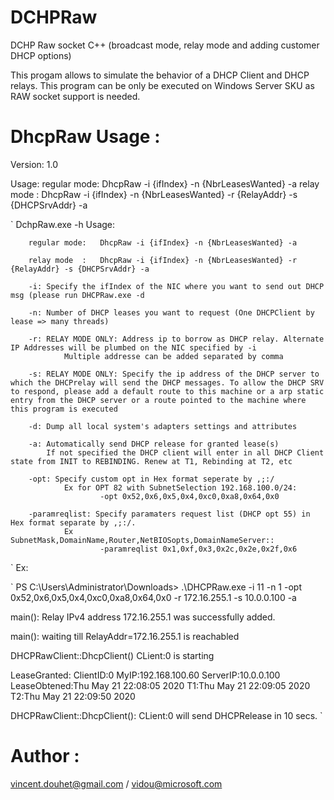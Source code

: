 # DCHPRaw
DCHP Raw socket C++ (broadcast mode, relay mode and adding customer DHCP options)

This progam allows to simulate the behavior of a DHCP Client and DHCP relays. 
This program can be only be executed on Windows Server SKU as RAW socket support is needed.

# DhcpRaw Usage :

Version: 1.0

Usage:  regular mode:   DhcpRaw -i {ifIndex} -n {NbrLeasesWanted} -a
        relay mode  :   DhcpRaw -i {ifIndex} -n {NbrLeasesWanted} -r {RelayAddr} -s {DHCPSrvAddr} -a

`
DchpRaw.exe -h
Usage:  
        
        regular mode:   DhcpRaw -i {ifIndex} -n {NbrLeasesWanted} -a

        relay mode  :   DhcpRaw -i {ifIndex} -n {NbrLeasesWanted} -r {RelayAddr} -s {DHCPSrvAddr} -a

        -i: Specify the ifIndex of the NIC where you want to send out DHCP msg (please run DHCPRaw.exe -d

        -n: Number of DHCP leases you want to request (One DHCPClient by lease => many threads)

        -r: RELAY MODE ONLY: Address ip to borrow as DHCP relay. Alternate IP Addresses will be plumbed on the NIC specified by -i
                Multiple addresse can be added separated by comma

        -s: RELAY MODE ONLY: Specify the ip address of the DHCP server to which the DHCPrelay will send the DHCP messages. To allow the DHCP SRV to respond, please add a default route to this machine or a arp static entry from the DHCP server or a route pointed to the machine where this program is executed

        -d: Dump all local system's adapters settings and attributes

        -a: Automatically send DHCP release for granted lease(s)
            If not specified the DHCP client will enter in all DHCP Client state from INIT to REBINDING. Renew at T1, Rebinding at T2, etc

        -opt: Specify custom opt in Hex format seperate by ,;:/
                Ex for OPT 82 with SubnetSelection 192.168.100.0/24:
                        -opt 0x52,0x6,0x5,0x4,0xc0,0xa8,0x64,0x0

        -paramreqlist: Specify paramaters request list (DHCP opt 55) in Hex format separate by ,;:/.
                Ex SubnetMask,DomainName,Router,NetBIOSopts,DomainNameServer::
                        -paramreqlist 0x1,0xf,0x3,0x2c,0x2e,0x2f,0x6
`
Ex: 

`
PS C:\Users\Administrator\Downloads> .\DHCPRaw.exe -i 11 -n 1 -opt 0x52,0x6,0x5,0x4,0xc0,0xa8,0x64,0x0 -r 172.16.255.1 -s 10.0.0.100 -a

main(): Relay IPv4 address 172.16.255.1 was successfully added.

main(): waiting till RelayAddr=172.16.255.1 is reachabled

DHCPRawClient::DhcpClient() CLient:0 is starting

LeaseGranted:
        ClientID:0
        MyIP:192.168.100.60
        ServerIP:10.0.0.100
        LeaseObtened:Thu May 21 22:08:05 2020
        T1:Thu May 21 22:09:05 2020
        T2:Thu May 21 22:09:50 2020

DHCPRawClient::DhcpClient(): CLient:0 will send DHCPRelease in 10 secs.
`
 # Author : 
 vincent.douhet@gmail.com / vidou@microsoft.com
